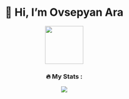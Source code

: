 <h1 align="center">👋 Hi, I’m Ovsepyan Ara</h1>

<div id="header" align="center">
  <img src="https://media0.giphy.com/media/lP8xu5t2DLGG045H8F/giphy.gif" width="100"/>
  

  ### :fire: My Stats :
  ![](https://www.codewars.com/users/ARAOvsepyan/badges/large)
</div>

  
<!---
ARAOvsepyan/ARAOvsepyan is a ✨ special ✨ repository because its `README.md` (this file) appears on your GitHub profile.
You can click the Preview link to take a look at your changes.
--->
